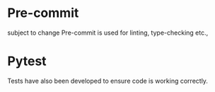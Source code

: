 # Pre-commit

subject to change
Pre-commit is used for linting, type-checking etc.,

# Pytest

Tests have also been developed to ensure code is working correctly.
